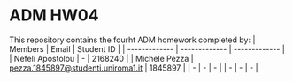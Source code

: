 # ADM HW04
This repository contains the fourht ADM homework completed by:
| Members  | Email | Student ID |
| ------------- | ------------- | ------------- |
| Nefeli Apostolou  | -  | 2168240 |
| Michele Pezza   | pezza.1845897@studenti.uniroma1.it  | 1845897 |
| -   | -  | - |
| -   | - | - |
